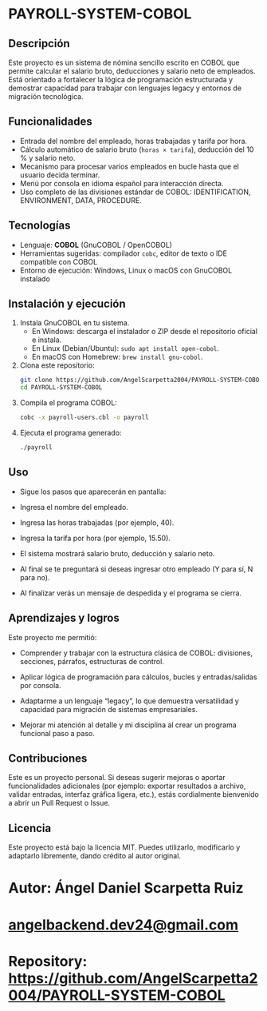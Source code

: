 # PAYROLL-SYSTEM-COBOL

## Descripción  
Este proyecto es un sistema de nómina sencillo escrito en COBOL que permite calcular el salario bruto, deducciones y salario neto de empleados. Está orientado a fortalecer la lógica de programación estructurada y demostrar capacidad para trabajar con lenguajes legacy y entornos de migración tecnológica.

## Funcionalidades  
- Entrada del nombre del empleado, horas trabajadas y tarifa por hora.  
- Cálculo automático de salario bruto (`horas × tarifa`), deducción del 10 % y salario neto.  
- Mecanismo para procesar varios empleados en bucle hasta que el usuario decida terminar.  
- Menú por consola en idioma español para interacción directa.  
- Uso completo de las divisiones estándar de COBOL: IDENTIFICATION, ENVIRONMENT, DATA, PROCEDURE.

## Tecnologías  
- Lenguaje: **COBOL** (GnuCOBOL / OpenCOBOL)  
- Herramientas sugeridas: compilador `cobc`, editor de texto o IDE compatible con COBOL  
- Entorno de ejecución: Windows, Linux o macOS con GnuCOBOL instalado

## Instalación y ejecución  
1. Instala GnuCOBOL en tu sistema.  
   - En Windows: descarga el instalador o ZIP desde el repositorio oficial e instala.  
   - En Linux (Debian/Ubuntu): `sudo apt install open-cobol`.  
   - En macOS con Homebrew: `brew install gnu-cobol`.  
2. Clona este repositorio:  
   ```bash
   git clone https://github.com/AngelScarpetta2004/PAYROLL-SYSTEM-COBOL.git
   cd PAYROLL-SYSTEM-COBOL
3. Compila el programa COBOL:
   ```bash
   cobc -x payroll-users.cbl -o payroll
4. Ejecuta el programa generado:
   ```bash
   ./payroll

## Uso

  * Sigue los pasos que aparecerán en pantalla:
  
  * Ingresa el nombre del empleado.
  
  * Ingresa las horas trabajadas (por ejemplo, 40).
  
  * Ingresa la tarifa por hora (por ejemplo, 15.50).
  
  * El sistema mostrará salario bruto, deducción y salario neto.
  
  * Al final se te preguntará si deseas ingresar otro empleado (Y para sí, N para no).
  
  * Al finalizar verás un mensaje de despedida y el programa se cierra.
  
## Aprendizajes y logros
  
  Este proyecto me permitió:
  
  * Comprender y trabajar con la estructura clásica de COBOL: divisiones, secciones, párrafos, estructuras de control.
  
  * Aplicar lógica de programación para cálculos, bucles y entradas/salidas por consola.
  
  * Adaptarme a un lenguaje “legacy”, lo que demuestra versatilidad y capacidad para migración de sistemas empresariales.
  
  * Mejorar mi atención al detalle y mi disciplina al crear un programa funcional paso a paso.
  
## Contribuciones
  
  Este es un proyecto personal. Si deseas sugerir mejoras o aportar funcionalidades adicionales (por ejemplo: exportar resultados a archivo, validar entradas, interfaz gráfica ligera, etc.), estás cordialmente bienvenido a abrir un Pull    Request o Issue.
  
## Licencia
  
  Este proyecto está bajo la licencia MIT. Puedes utilizarlo, modificarlo y adaptarlo libremente, dando crédito al autor original.
  
   # Autor: Ángel Daniel Scarpetta Ruiz
   # angelbackend.dev24@gmail.com
  
  # Repository: https://github.com/AngelScarpetta2004/PAYROLL-SYSTEM-COBOL
